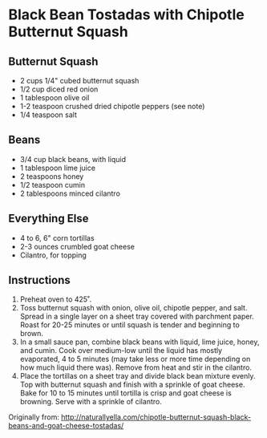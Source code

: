 Black Bean Tostadas with Chipotle Butternut Squash
===========

Butternut Squash
-----------
 * 2 cups 1/4" cubed butternut squash
 * 1/2 cup diced red onion
 * 1 tablespoon olive oil
 * 1-2 teaspoon crushed dried chipotle peppers (see note)
 * 1/4 teaspoon salt

Beans
-----------
 * 3/4 cup black beans, with liquid
 * 1 tablespoon lime juice
 * 2 teaspoons honey
 * 1/2 teaspoon cumin
 * 2 tablespoons minced cilantro

Everything Else
-----------
 * 4 to 6, 6" corn tortillas
 * 2-3 ounces crumbled goat cheese
 * Cilantro, for topping

Instructions
-----------
 1. Preheat oven to 425˚.
 1. Toss butternut squash with onion, olive oil, chipotle pepper, and salt. Spread in a single layer on a sheet tray covered with parchment paper. Roast for 20-25 minutes or until squash is tender and beginning to brown.
 1. In a small sauce pan, combine black beans with liquid, lime juice, honey, and cumin. Cook over medium-low until the liquid has mostly evaporated, 4 to 5 minutes (may take less or more time depending on how much liquid there was). Remove from heat and stir in the cilantro.
 1. Place the tortillas on a sheet tray and divide black bean mixture evenly. Top with butternut squash and finish with a sprinkle of goat cheese. Bake for 10 to 15 minutes until tortilla is crisp and goat cheese is browning. Serve with a sprinkle of cilantro.

Originally from: http://naturallyella.com/chipotle-butternut-squash-black-beans-and-goat-cheese-tostadas/
